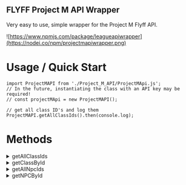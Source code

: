 FLYFF Project M API Wrapper
---------------------------  
Very easy to use, simple wrapper for the Project M Flyff API.  

![https://www.npmjs.com/package/leagueapiwrapper](https://nodei.co/npm/projectmapiwrapper.png)

# Usage / Quick Start
```
import ProjectMAPI from './Project_M_API/ProjectMApi.js';
// In the future, instantiating the class with an API key may be required!
// const projectMApi = new ProjectMAPI();

// get all class ID's and log them
ProjectMAPI.getAllClassIds().then(console.log);
```

# Methods

<details><summary>getAllClassIds</summary>
<p>   

```javascript
// Returns a list of all ID's. E.G [764, 2246 ...]
ProjectMAPI.getAllClassIds().then(console.log);
```
</p>
</details>


<details><summary>getClassById</summary>
<p>

```javascript
ProjectMAPI.getClassById(764).then(console.log);

// Or, use multiple ids to get multiple values in response, seperated by comma
ProjectMAPI.getClassById(764, 9686).then(console.log);
```
</p>
</details>

<details><summary>getAllNpcIds</summary>
<p>

```javascript
// Returns a list of all ID's. E.G [29, 47, 54 ...]
ProjectMAPI.getAllNpcIds().then(console.log);
```
</p>
</details>

<details><summary>getNPCById</summary>
<p>

```javascript
ProjectMAPI.getNPCById(29).then(console.log);

// Or, use multiple ids to get multiple values in response, seperated by comma
ProjectMAPI.getNPCById(29, 3421).then(console.log);
```
</p>
</details>